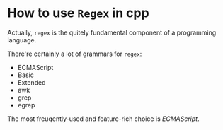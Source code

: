 # How to use `Regex` in cpp 

Actually, `regex` is the quitely fundamental component of a programming language. 

There're certainly a lot of grammars for `regex`: 

- ECMAScript 
- Basic 
- Extended 
- awk 
- grep 
- egrep 

The most freuqently-used and feature-rich choice is *ECMAScript*. 

